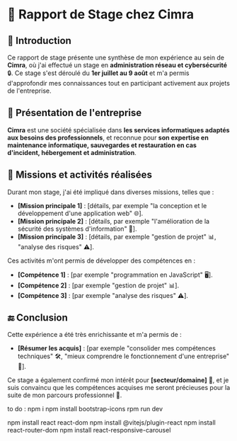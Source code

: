 # 📄 Rapport de Stage chez Cimra

## 📝 Introduction

Ce rapport de stage présente une synthèse de mon expérience au sein de **Cimra**, où j'ai effectué un stage en **administration réseau et cybersécurité** 🔒. Ce stage s'est déroulé du **1er juillet au 9 août** et m'a permis d'approfondir mes connaissances tout en participant activement aux projets de l'entreprise.

## 🏢 Présentation de l'entreprise

**Cimra** est une société spécialisée dans **les services informatiques adaptés aux besoins des professionnels**, et reconnue pour **son expertise en maintenance informatique, sauvegardes et restauration en cas d'incident, hébergement et administration**.

## 💼 Missions et activités réalisées

Durant mon stage, j'ai été impliqué dans diverses missions, telles que :

- **[Mission principale 1]** : [détails, par exemple "la conception et le développement d'une application web" 🌐].
- **[Mission principale 2]** : [détails, par exemple "l'amélioration de la sécurité des systèmes d'information" 🔐].
- **[Mission principale 3]** : [détails, par exemple "gestion de projet" 📊, "analyse des risques" ⚠️].

Ces activités m'ont permis de développer des compétences en :

- **[Compétence 1]** : [par exemple "programmation en JavaScript" 🖥️].
- **[Compétence 2]** : [par exemple "gestion de projet" 📊].
- **[Compétence 3]** : [par exemple "analyse des risques" ⚠️].

## 🔚 Conclusion

Cette expérience a été très enrichissante et m'a permis de :

- **[Résumer les acquis]** : [par exemple "consolider mes compétences techniques" 🛠️, "mieux comprendre le fonctionnement d'une entreprise" 🏢].

Ce stage a également confirmé mon intérêt pour **[secteur/domaine]** 🌟, et je suis convaincu que les compétences acquises me seront précieuses pour la suite de mon parcours professionnel 🚀.

to do :
npm i
npm install bootstrap-icons
rpm run dev

npm install react react-dom
npm install @vitejs/plugin-react
npm install react-router-dom
npm install react-responsive-carousel
